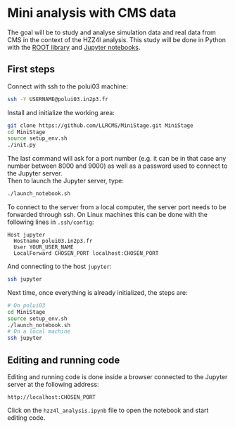 # Mini analysis with CMS data

The goal will be to study and analyse simulation data and real data from CMS in the context of the HZZ4l analysis. This study will be done in Python with the [ROOT library](https://root.cern.ch/) and [Jupyter notebooks](http://jupyter.org/).

## First steps
Connect with ssh to the polui03 machine:
```bash
ssh -Y USERNAME@polui03.in2p3.fr
```
Install and initialize the working area:
```bash
git clone https://github.com/LLRCMS/MiniStage.git MiniStage
cd MiniStage
source setup_env.sh
./init.py
```
The last command will ask for a port number (e.g. it can be in that case any number between 8000 and 9000) as well as a password used to connect to the Jupyter server.  
Then to launch the Jupyter server, type:
```bash
./launch_notebook.sh
```
To connect to the server from a local computer, the server port needs to be forwarded through ssh. On Linux machines this can be done with the following lines in `.ssh/config`:
```
Host jupyter
  Hostname polui03.in2p3.fr
  User YOUR_USER_NAME
  LocalForward CHOSEN_PORT localhost:CHOSEN_PORT
```
And connecting to the host `jupyter`:
```bash
ssh jupyter
```

Next time, once everything is already initialized, the steps are:
```bash
# On polui03
cd MiniStage
source setup_env.sh
./launch_notebook.sh
# On a local machine
ssh jupyter
```

## Editing and running code
Editing and running code is done inside a browser connected to the Jupyter server at the following address:
```
http://localhost:CHOSEN_PORT
```
Click on the `hzz4l_analysis.ipynb` file to open the notebook and start editing code.


